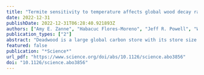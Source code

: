 ```yaml
---
title: "Termite sensitivity to temperature affects global wood decay rates"
date: 2022-12-31
publishDate: 2022-12-31T06:28:40.921893Z
authors: ["Amy E. Zanne", "Habacuc Flores-Moreno", "Jeff R. Powell", "William K. Cornwell", "James W. Dalling", "Amy T. Austin", "Aimée T. Classen", "Paul Eggleton", "Kei-ichi Okada", "Catherine L. Parr", "E. Carol Adair", "Stephen Adu-Bredu", "Md Azharul Alam", "Carolina Alvarez-Garzón", "Deborah Apgaua", "Roxana Aragón", "Marcelo Ardon", "Stefan K. Arndt", "Louise A. Ashton", "Nicholas A. Barber", "Jacques Beauchêne", "Matty P. Berg", "Jason Beringer", "Matthias M. Boer", "José Antonio Bonet", "Katherine Bunney", "Tynan J. Burkhardt", "Dulcinéia Carvalho", "Dennis Castillo-Figueroa", "Lucas A. Cernusak", "Alexander W. Cheesman", "Tainá M. Cirne-Silva", "Jamie R. Cleverly", "Johannes H. C. Cornelissen", "Timothy J. Curran", "André M. D’Angioli", "Caroline Dallstream", "Nico Eisenhauer", "Fidele Evouna Ondo", "Alex Fajardo", "Romina D. Fernandez", "Astrid Ferrer", "Marco A. L. Fontes", "Mark L. Galatowitsch", "Grizelle González", "Felix Gottschall", "Peter R. Grace", "Elena Granda", "Hannah M. Griffiths", "Mariana Guerra Lara", "Motohiro Hasegawa", "Mariet M. Hefting", "Nina Hinko-Najera", "Lindsay B. Hutley", "Jennifer Jones", "Anja Kahl", "Mirko Karan", "Joost A. Keuskamp", "Tim Lardner", "Michael Liddell", "Craig Macfarlane", "Cate Macinnis-Ng", "Ravi F. Mariano", "M. Soledad Méndez", "Wayne S. Meyer", "Akira S. Mori", "Aloysio S. Moura", "Matthew Northwood", "Romà Ogaya", "Rafael S. Oliveira", "Alberto Orgiazzi", "Juliana Pardo", "Guille Peguero", "Josep Penuelas", "Luis I. Perez", "Juan M. Posada", "Cecilia M. Prada", "Tomáš Přívětivý", "Suzanne M. Prober", "Jonathan Prunier", "Gabriel W. Quansah", "Víctor Resco de Dios", "Ronny Richter", "Mark P. Robertson", "Lucas F. Rocha", "Megan A. Rúa", "Carolina Sarmiento", "Richard P. Silberstein", "Mateus C. Silva", "Flávia Freire Siqueira", "Matthew Glenn Stillwagon", "Jacqui Stol", "Melanie K. Taylor", "François P. Teste", "David Y. P. Tng", "David Tucker", "Manfred Türke", "Michael D. Ulyshen", "Oscar J. Valverde-Barrantes", "Eduardo van den Berg", "Richard S. P. van Logtestijn", "G. F. (Ciska) Veen", "Jason G. Vogel", "Timothy J. Wardlaw", "Georg Wiehl", "Christian Wirth", "Michaela J. Woods", "Paul-Camilo Zalamea"]
publication_types: ["2"]
abstract: "Deadwood is a large global carbon store with its store size partially determined by biotic decay. Microbial wood decay rates are known to respond to changing temperature and precipitation. Termites are also important decomposers in the tropics but are less well studied. An understanding of their climate sensitivities is needed to estimate climate change effects on wood carbon pools. Using data from 133 sites spanning six continents, we found that termite wood discovery and consumption were highly sensitive to temperature (with decay increasing &gt;6.8 times per 10°C increase in temperature)—even more so than microbes. Termite decay effects were greatest in tropical seasonal forests, tropical savannas, and subtropical deserts. With tropicalization (i.e., warming shifts to tropical climates), termite wood decay will likely increase as termites access more of Earth’s surface. Decomposition rates vary with temperature and precipitation, in part because of the effects of climate on decomposer organisms. Although microbes are widely recognized as decomposers, animals such as insects also play a key role in tropical systems. Zanne et al. replicated an experiment at 133 global sites to quantify climate-related variation in wood decomposition by both microbes and termites. Climate influenced both microbial and termite decomposition, but termite presence and activity were more sensitive to temperature. Termites may thus play a larger role in global wood decomposition as the climate warms. —BEL A globally distributed field experiment shows that wood decay, particularly by termites, depends on temperature."
featured: false
publication: "*Science*"
url_pdf: "https://www.science.org/doi/abs/10.1126/science.abo3856"
doi: "10.1126/science.abo3856"
---
```


